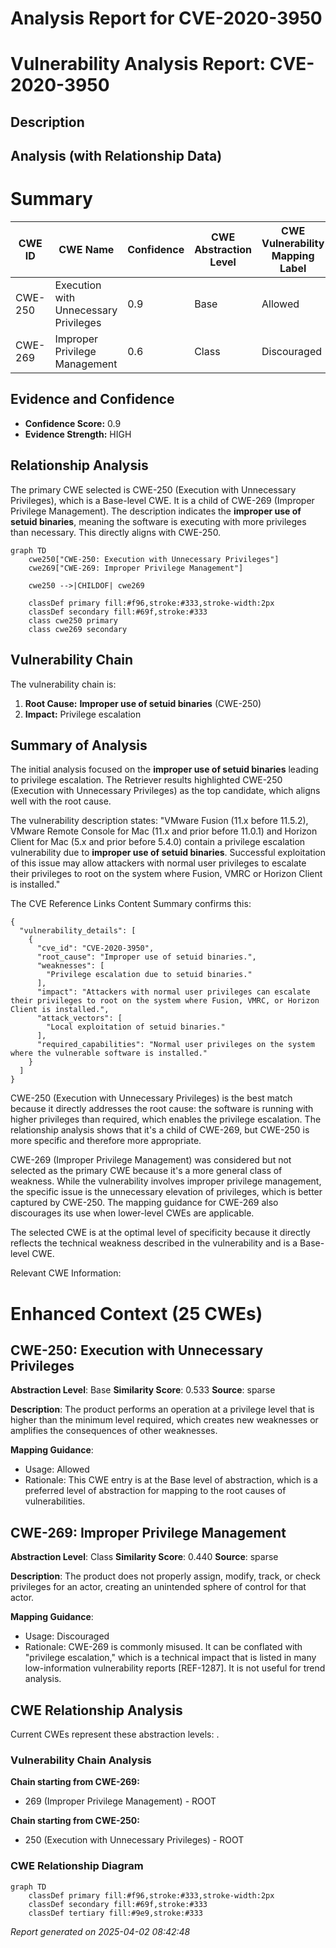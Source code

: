 # Analysis Report for CVE-2020-3950

# Vulnerability Analysis Report: CVE-2020-3950

## Description



## Analysis (with Relationship Data)

# Summary
| CWE ID | CWE Name | Confidence | CWE Abstraction Level | CWE Vulnerability Mapping Label | CWE-Vulnerability Mapping Notes |
|---|---|---|---|---|---|
| CWE-250 | Execution with Unnecessary Privileges | 0.9 | Base | Allowed | Primary CWE |
| CWE-269 | Improper Privilege Management | 0.6 | Class | Discouraged | Secondary Candidate |

## Evidence and Confidence

*   **Confidence Score:** 0.9
*   **Evidence Strength:** HIGH

## Relationship Analysis
The primary CWE selected is CWE-250 (Execution with Unnecessary Privileges), which is a Base-level CWE. It is a child of CWE-269 (Improper Privilege Management). The description indicates the **improper use of setuid binaries**, meaning the software is executing with more privileges than necessary. This directly aligns with CWE-250.

```mermaid
graph TD
    cwe250["CWE-250: Execution with Unnecessary Privileges"]
    cwe269["CWE-269: Improper Privilege Management"]
    
    cwe250 -->|CHILDOF| cwe269
    
    classDef primary fill:#f96,stroke:#333,stroke-width:2px
    classDef secondary fill:#69f,stroke:#333
    class cwe250 primary
    class cwe269 secondary
```

## Vulnerability Chain
The vulnerability chain is:
1.  **Root Cause:** **Improper use of setuid binaries** (CWE-250)
2.  **Impact:** Privilege escalation

## Summary of Analysis
The initial analysis focused on the **improper use of setuid binaries** leading to privilege escalation. The Retriever results highlighted CWE-250 (Execution with Unnecessary Privileges) as the top candidate, which aligns well with the root cause.

The vulnerability description states: "VMware Fusion (11.x before 11.5.2), VMware Remote Console for Mac (11.x and prior before 11.0.1) and Horizon Client for Mac (5.x and prior before 5.4.0) contain a privilege escalation vulnerability due to **improper use of setuid binaries**. Successful exploitation of this issue may allow attackers with normal user privileges to escalate their privileges to root on the system where Fusion, VMRC or Horizon Client is installed."

The CVE Reference Links Content Summary confirms this:
```
{
  "vulnerability_details": [
    {
      "cve_id": "CVE-2020-3950",
      "root_cause": "Improper use of setuid binaries.",
      "weaknesses": [
        "Privilege escalation due to setuid binaries."
      ],
      "impact": "Attackers with normal user privileges can escalate their privileges to root on the system where Fusion, VMRC, or Horizon Client is installed.",
      "attack_vectors": [
        "Local exploitation of setuid binaries."
      ],
      "required_capabilities": "Normal user privileges on the system where the vulnerable software is installed."
    }
  ]
}
```

CWE-250 (Execution with Unnecessary Privileges) is the best match because it directly addresses the root cause: the software is running with higher privileges than required, which enables the privilege escalation. The relationship analysis shows that it's a child of CWE-269, but CWE-250 is more specific and therefore more appropriate.

CWE-269 (Improper Privilege Management) was considered but not selected as the primary CWE because it's a more general class of weakness. While the vulnerability involves improper privilege management, the specific issue is the unnecessary elevation of privileges, which is better captured by CWE-250. The mapping guidance for CWE-269 also discourages its use when lower-level CWEs are applicable.

The selected CWE is at the optimal level of specificity because it directly reflects the technical weakness described in the vulnerability and is a Base-level CWE.

Relevant CWE Information:

# Enhanced Context (25 CWEs)

## CWE-250: Execution with Unnecessary Privileges
**Abstraction Level**: Base
**Similarity Score**: 0.533
**Source**: sparse

**Description**:
The product performs an operation at a privilege level that is higher than the minimum level required, which creates new weaknesses or amplifies the consequences of other weaknesses.

**Mapping Guidance**:
- Usage: Allowed
- Rationale: This CWE entry is at the Base level of abstraction, which is a preferred level of abstraction for mapping to the root causes of vulnerabilities.

## CWE-269: Improper Privilege Management
**Abstraction Level**: Class
**Similarity Score**: 0.440
**Source**: sparse

**Description**:
The product does not properly assign, modify, track, or check privileges for an actor, creating an unintended sphere of control for that actor.

**Mapping Guidance**:
- Usage: Discouraged
- Rationale: CWE-269 is commonly misused. It can be conflated with "privilege escalation," which is a technical impact that is listed in many low-information vulnerability reports [REF-1287]. It is not useful for trend analysis.


## CWE Relationship Analysis

Current CWEs represent these abstraction levels: .


### Vulnerability Chain Analysis

**Chain starting from CWE-269:**
- 269 (Improper Privilege Management) - ROOT


**Chain starting from CWE-250:**
- 250 (Execution with Unnecessary Privileges) - ROOT



### CWE Relationship Diagram

```mermaid
graph TD
    classDef primary fill:#f96,stroke:#333,stroke-width:2px
    classDef secondary fill:#69f,stroke:#333
    classDef tertiary fill:#9e9,stroke:#333
```



*Report generated on 2025-04-02 08:42:48*
